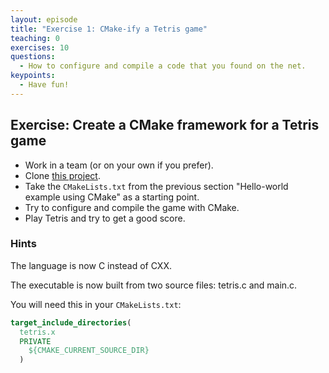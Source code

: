 ```yaml
---
layout: episode
title: "Exercise 1: CMake-ify a Tetris game"
teaching: 0
exercises: 10
questions:
  - How to configure and compile a code that you found on the net.
keypoints:
  - Have fun!
---
```


## Exercise: Create a CMake framework for a Tetris game

- Work in a team (or on your own if you prefer).
- Clone [this project](https://github.com/Gregwar/ASCII-Tetris).
- Take the `CMakeLists.txt` from the previous section "Hello-world example using CMake" as a starting point.
- Try to configure and compile the game with CMake.
- Play Tetris and try to get a good score.


### Hints

The language is now C instead of CXX.

The executable is now built from two source files: tetris.c and main.c.

You will need this in your `CMakeLists.txt`:

```cmake
target_include_directories(
  tetris.x
  PRIVATE
    ${CMAKE_CURRENT_SOURCE_DIR}
  )
```
